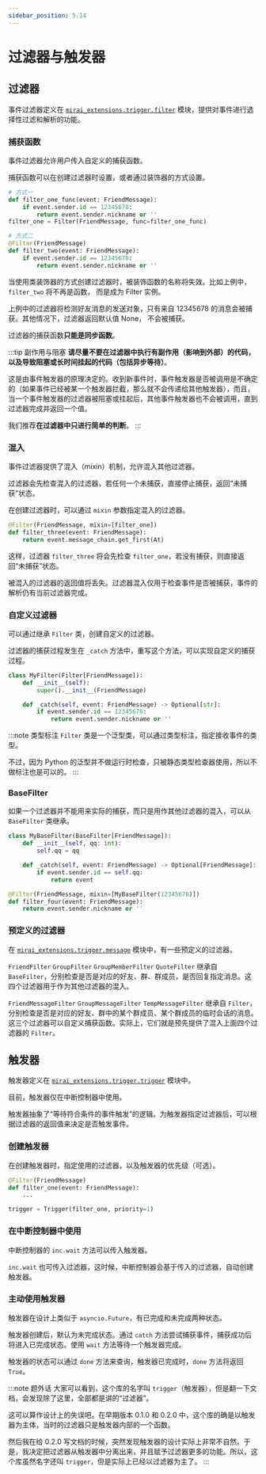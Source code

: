 ```yaml
---
sidebar_position: 5.14
---
```


# 过滤器与触发器

## 过滤器

事件过滤器定义在 [`mirai_extensions.trigger.filter`](https://yirimiraiproject.github.io/Trigger/filter.html) 模块，提供对事件进行选择性过滤和解析的功能。

### 捕获函数

事件过滤器允许用户传入自定义的捕获函数。

捕获函数可以在创建过滤器时设置，或者通过装饰器的方式设置。

```python
# 方式一
def filter_one_func(event: FriendMessage):
    if event.sender.id == 12345678:
        return event.sender.nickname or ''
filter_one = Filter(FriendMessage, func=filter_one_func)

# 方式二
@Filter(FriendMessage)
def filter_two(event: FriendMessage):
    if event.sender.id == 12345678:
        return event.sender.nickname or ''
```

当使用类装饰器的方式创建过滤器时，被装饰函数的名称将失效。比如上例中，`filter_two` 将不再是函数， 而是成为 Filter 实例。

上例中的过滤器将检测好友消息的发送对象，只有来自 12345678 的消息会被捕获。其他情况下，过滤器返回默认值 None， 不会被捕获。

过滤器的捕获函数**只能是同步函数**。

:::tip 副作用与阻塞
**请尽量不要在过滤器中执行有副作用（影响到外部）的代码，以及导致阻塞或长时间挂起的代码（包括异步等待）**。

这是由事件触发器的原理决定的。收到新事件时，事件触发器是否被调用是不确定的（如果事件已经被某一个触发器拦截，那么就不会传递给其他触发器），而且，当一个事件触发器的过滤器被阻塞或挂起后，其他事件触发器也不会被调用，直到过滤器完成并返回一个值。

我们推荐**在过滤器中只进行简单的判断**。
:::

### 混入

事件过滤器提供了混入（mixin）机制，允许混入其他过滤器。

过滤器会先检查混入的过滤器，若任何一个未捕获，直接停止捕获，返回“未捕获”状态。

在创建过滤器时，可以通过 `mixin` 参数指定混入的过滤器。

```python
@Filter(FriendMessage, mixin=[filter_one])
def filter_three(event: FriendMessage):
    return event.message_chain.get_first(At)
```

这样，过滤器 `filter_three` 将会先检查 `filter_one`，若没有捕获，则直接返回“未捕获”状态。

被混入的过滤器的返回值将丢失。过滤器混入仅用于检查事件是否被捕获，事件的解析仍有当前过滤器完成。

### 自定义过滤器

可以通过继承 `Filter` 类，创建自定义的过滤器。

过滤器的捕获过程发生在 `_catch` 方法中，重写这个方法，可以实现自定义的捕获过程。

```python
class MyFilter(Filter[FriendMessage]):
    def __init__(self):
        super().__init__(FriendMessage)

    def _catch(self, event: FriendMessage) -> Optional[str]:
        if event.sender.id == 12345678:
            return event.sender.nickname or ''
```

:::note 类型标注
`Filter` 类是一个泛型类，可以通过类型标注，指定接收事件的类型。

不过，因为 Python 的泛型并不做运行时检查，只被静态类型检查器使用，所以不做标注也是可以的。
:::

### BaseFilter

如果一个过滤器并不能用来实际的捕获，而只是用作其他过滤器的混入，可以从 `BaseFilter` 类继承。

```python
class MyBaseFilter(BaseFilter[FriendMessage]):
    def __init__(self, qq: int):
        self.qq = qq

    def _catch(self, event: FriendMessage) -> Optional[FriendMessage]:
        if event.sender.id == self.qq:
            return event

@Filter(FriendMessage, mixin=[MyBaseFilter(12345678)])
def filter_four(event: FriendMessage):
    return event.sender.nickname or ''
```

### 预定义的过滤器

在 [`mirai_extensions.trigger.message`](https://yirimiraiproject.github.io/Trigger/message.html) 模块中，有一些预定义的过滤器。

`FriendFilter` `GroupFilter` `GroupMemberFilter` `QuoteFilter` 继承自 `BaseFilter`，分别检查是否是对应的好友、群、群成员，是否回复指定消息。这四个过滤器用于作为其他过滤器的混入。

`FriendMessageFilter` `GroupMessageFilter` `TempMessageFilter` 继承自 `Filter`，分别检查是否是对应的好友、群中的某个群成员、某个群成员的临时会话的消息。这三个过滤器可以自定义捕获函数。实际上，它们就是预先提供了混入上面四个过滤器的 `Filter`。

## 触发器

触发器定义在 [`mirai_extensions.trigger.trigger`](https://yirimiraiproject.github.io/Trigger/trigger.html) 模块中。

目前，触发器仅在中断控制器中使用。

触发器抽象了“等待符合条件的事件触发”的逻辑。为触发器指定过滤器后，可以根据过滤器的返回值来决定是否触发事件。

### 创建触发器

在创建触发器时，指定使用的过滤器，以及触发器的优先级（可选）。

```python
@Filter(FriendMessage)
def filter_one(event: FriendMessage):
    ...

trigger = Trigger(filter_one, priority=1)
```

### 在中断控制器中使用

中断控制器的 `inc.wait` 方法可以传入触发器。

`inc.wait` 也可传入过滤器，这时候，中断控制器会基于传入的过滤器，自动创建触发器。

### 主动使用触发器

触发器在设计上类似于 `asyncio.Future`，有已完成和未完成两种状态。

触发器创建后，默认为未完成状态。通过 `catch` 方法尝试捕获事件，捕获成功后将进入已完成状态。使用 `wait` 方法等待一个触发器完成。

触发器的状态可以通过 `done` 方法来查询，触发器已完成时，`done` 方法将返回 `True`。

:::note 题外话
大家可以看到，这个库的名字叫 `trigger`（触发器），但是翻一下文档，会发现除了这里，全部都是讲的“过滤器”。

这可以算作设计上的失误吧。在早期版本 0.1.0 和 0.2.0 中，这个库的确是以触发器为主体，当时的过滤器只是触发器内部的一个函数。

然后我在给 0.2.0 写文档的时候，突然发现触发器的设计实际上非常不自然。于是，我决定把过滤器从触发器中分离出来，并且赋予过滤器更多的功能。所以，这个库虽然名字还叫 `trigger`，但是实际上已经以过滤器为主了。
:::